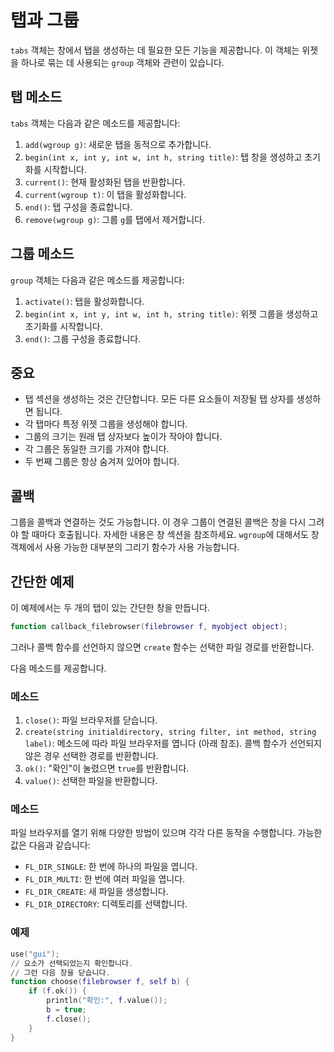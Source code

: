 # 탭과 그룹

`tabs` 객체는 창에서 탭을 생성하는 데 필요한 모든 기능을 제공합니다. 이 객체는 위젯을 하나로 묶는 데 사용되는 `group` 객체와 관련이 있습니다.

## 탭 메소드

`tabs` 객체는 다음과 같은 메소드를 제공합니다:

1. `add(wgroup g)`: 새로운 탭을 동적으로 추가합니다.
2. `begin(int x, int y, int w, int h, string title)`: 탭 창을 생성하고 초기화를 시작합니다.
3. `current()`: 현재 활성화된 탭을 반환합니다.
4. `current(wgroup t)`: 이 탭을 활성화합니다.
5. `end()`: 탭 구성을 종료합니다.
6. `remove(wgroup g)`: 그룹 `g`를 탭에서 제거합니다.

## 그룹 메소드

`group` 객체는 다음과 같은 메소드를 제공합니다:

1. `activate()`: 탭을 활성화합니다.
2. `begin(int x, int y, int w, int h, string title)`: 위젯 그룹을 생성하고 초기화를 시작합니다.
3. `end()`: 그룹 구성을 종료합니다.

## 중요

- 탭 섹션을 생성하는 것은 간단합니다. 모든 다른 요소들이 저장될 탭 상자를 생성하면 됩니다.
- 각 탭마다 특정 위젯 그룹을 생성해야 합니다.
- 그룹의 크기는 원래 탭 상자보다 높이가 작아야 합니다.
- 각 그룹은 동일한 크기를 가져야 합니다.
- 두 번째 그룹은 항상 숨겨져 있어야 합니다.

## 콜백

그룹을 콜백과 연결하는 것도 가능합니다. 이 경우 그룹이 연결된 콜백은 창을 다시 그려야 할 때마다 호출됩니다. 자세한 내용은 창 섹션을 참조하세요. `wgroup`에 대해서도 창 객체에서 사용 가능한 대부분의 그리기 함수가 사용 가능합니다.

## 간단한 예제

이 예제에서는 두 개의 탭이 있는 간단한 창을 만듭니다.

```lua
function callback_filebrowser(filebrowser f, myobject object);
```

그러나 콜백 함수를 선언하지 않으면 `create` 함수는 선택한 파일 경로를 반환합니다.

다음 메소드를 제공합니다.

### 메소드

1. `close()`: 파일 브라우저를 닫습니다.
2. `create(string initialdirectory, string filter, int method, string label)`: 메소드에 따라 파일 브라우저를 엽니다 (아래 참조). 콜백 함수가 선언되지 않은 경우 선택한 경로를 반환합니다.
3. `ok()`: "확인"이 눌렸으면 `true`를 반환합니다.
4. `value()`: 선택한 파일을 반환합니다.

### 메소드

파일 브라우저를 열기 위해 다양한 방법이 있으며 각각 다른 동작을 수행합니다. 가능한 값은 다음과 같습니다:

- `FL_DIR_SINGLE`: 한 번에 하나의 파일을 엽니다.
- `FL_DIR_MULTI`: 한 번에 여러 파일을 엽니다.
- `FL_DIR_CREATE`: 새 파일을 생성합니다.
- `FL_DIR_DIRECTORY`: 디렉토리를 선택합니다.

### 예제

```lua
use("gui");
// 요소가 선택되었는지 확인합니다.
// 그런 다음 창을 닫습니다.
function choose(filebrowser f, self b) {
    if (f.ok()) {
        println("확인:", f.value());
        b = true;
        f.close();
    }
}
```
